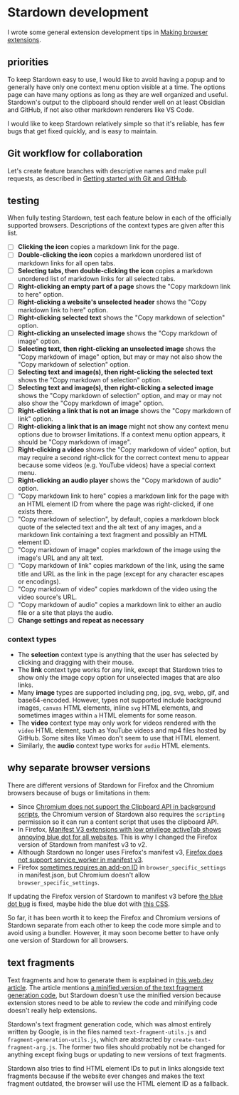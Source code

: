 # Stardown development

I wrote some general extension development tips in [Making browser extensions](https://til.chriswheeler.dev/making-browser-extensions/).

## priorities

To keep Stardown easy to use, I would like to avoid having a popup and to generally have only one context menu option visible at a time. The options page can have many options as long as they are well organized and useful. Stardown's output to the clipboard should render well on at least Obsidian and GitHub, if not also other markdown renderers like VS Code.

I would like to keep Stardown relatively simple so that it's reliable, has few bugs that get fixed quickly, and is easy to maintain.

## Git workflow for collaboration

Let's create feature branches with descriptive names and make pull requests, as described in [Getting started with Git and GitHub](https://chriswheeler.dev/posts/getting-started-with-git-and-github/#git-workflows).

## testing

When fully testing Stardown, test each feature below in each of the officially supported browsers. Descriptions of the context types are given after this list.

- [ ] **Clicking the icon** copies a markdown link for the page.
- [ ] **Double-clicking the icon** copies a markdown unordered list of markdown links for all open tabs.
- [ ] **Selecting tabs, then double-clicking the icon** copies a markdown unordered list of markdown links for all selected tabs.
- [ ] **Right-clicking an empty part of a page** shows the "Copy markdown link to here" option.
- [ ] **Right-clicking a website's unselected header** shows the "Copy markdown link to here" option.
- [ ] **Right-clicking selected text** shows the "Copy markdown of selection" option.
- [ ] **Right-clicking an unselected image** shows the "Copy markdown of image" option.
- [ ] **Selecting text, then right-clicking an unselected image** shows the "Copy markdown of image" option, but may or may not also show the "Copy markdown of selection" option.
- [ ] **Selecting text and image(s), then right-clicking the selected text** shows the "Copy markdown of selection" option.
- [ ] **Selecting text and image(s), then right-clicking a selected image** shows the "Copy markdown of selection" option, and may or may not also show the "Copy markdown of image" option.
- [ ] **Right-clicking a link that is not an image** shows the "Copy markdown of link" option.
- [ ] **Right-clicking a link that is an image** might not show any context menu options due to browser limitations. If a context menu option appears, it should be "Copy markdown of image".
- [ ] **Right-clicking a video** shows the "Copy markdown of video" option, but may require a second right-click for the correct context menu to appear because some videos (e.g. YouTube videos) have a special context menu.
- [ ] **Right-clicking an audio player** shows the "Copy markdown of audio" option.
- [ ] "Copy markdown link to here" copies a markdown link for the page with an HTML element ID from where the page was right-clicked, if one exists there.
- [ ] "Copy markdown of selection", by default, copies a markdown block quote of the selected text and the alt text of any images, and a markdown link containing a text fragment and possibly an HTML element ID.
- [ ] "Copy markdown of image" copies markdown of the image using the image's URL and any alt text.
- [ ] "Copy markdown of link" copies markdown of the link, using the same title and URL as the link in the page (except for any character escapes or encodings).
- [ ] "Copy markdown of video" copies markdown of the video using the video source's URL.
- [ ] "Copy markdown of audio" copies a markdown link to either an audio file or a site that plays the audio.
- [ ] **Change settings and repeat as necessary**

### context types

- The **selection** context type is anything that the user has selected by clicking and dragging with their mouse.
- The **link** context type works for any link, except that Stardown tries to show only the image copy option for unselected images that are also links.
- Many **image** types are supported including png, jpg, svg, webp, gif, and base64-encoded. However, types not supported include background images, `canvas` HTML elements, inline `svg` HTML elements, and sometimes images within `a` HTML elements for some reason.
- The **video** context type may only work for videos rendered with the `video` HTML element, such as YouTube videos and mp4 files hosted by GitHub. Some sites like Vimeo don't seem to use that HTML element.
- Similarly, the **audio** context type works for `audio` HTML elements.

## why separate browser versions

There are different versions of Stardown for Firefox and the Chromium browsers because of bugs or limitations in them:

* Since [Chromium does not support the Clipboard API in background scripts](https://stackoverflow.com/questions/61862872/how-to-copy-web-notification-content-to-clipboard/61977696#61977696), the Chromium version of Stardown also requires the `scripting` permission so it can run a content script that uses the clipboard API.
* In Firefox, [Manifest V3 extensions with low privilege activeTab shows annoying blue dot for all websites](https://bugzilla.mozilla.org/show_bug.cgi?id=1851083). This is why I changed the Firefox version of Stardown from manifest v3 to v2.
* Although Stardown no longer uses Firefox's manifest v3, [Firefox does not support service_worker in manifest v3](https://stackoverflow.com/questions/75043889/manifest-v3-background-scripts-service-worker-on-firefox).
* Firefox [sometimes requires an add-on ID](https://extensionworkshop.com/documentation/develop/extensions-and-the-add-on-id/) in `browser_specific_settings` in manifest.json, but Chromium doesn't allow `browser_specific_settings`.

If updating the Firefox version of Stardown to manifest v3 before [the blue dot bug](https://bugzilla.mozilla.org/show_bug.cgi?id=1851083) is fixed, maybe hide the blue dot with [this CSS](https://bugzilla.mozilla.org/show_bug.cgi?id=1851083#ct-21:~:text=2%20months%20ago-,the%20dot%20can%20be%20hidden%20with%20this%20css).

So far, it has been worth it to keep the Firefox and Chromium versions of Stardown separate from each other to keep the code more simple and to avoid using a bundler. However, it may soon become better to have only one version of Stardown for all browsers.

## text fragments

Text fragments and how to generate them is explained in [this web.dev article](https://web.dev/articles/text-fragments#programmatic_text_fragment_link_generation). The article mentions [a minified version of the text fragment generation code](https://unpkg.com/text-fragments-polyfill@5.7.0/dist/fragment-generation-utils.js), but Stardown doesn't use the minified version because extension stores need to be able to review the code and minifying code doesn't really help extensions.

Stardown's text fragment generation code, which was almost entirely written by Google, is in the files named `text-fragment-utils.js` and `fragment-generation-utils.js`, which are abstracted by `create-text-fragment-arg.js`. The former two files should probably not be changed for anything except fixing bugs or updating to new versions of text fragments.

Stardown also tries to find HTML element IDs to put in links alongside text fragments because if the website ever changes and makes the text fragment outdated, the browser will use the HTML element ID as a fallback.
